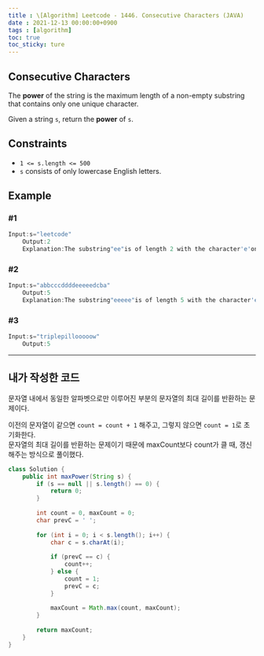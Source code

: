 ```yaml
---
title : \[Algorithm] Leetcode - 1446. Consecutive Characters (JAVA)
date : 2021-12-13 00:00:00+0900 
tags : [algorithm]
toc: true
toc_sticky: ture
---
```


## Consecutive Characters

The **power** of the string is the maximum length of a non-empty substring that contains only one unique character.

Given a string `s`, return the **power** of `s`.

## Constraints

- `1 <= s.length <= 500`
- `s` consists of only lowercase English letters.

## Example

### #1

```java
Input:s="leetcode"
	Output:2
	Explanation:The substring"ee"is of length 2 with the character'e'only.
```

### #2

```java
Input:s="abbcccddddeeeeedcba"
	Output:5
	Explanation:The substring"eeeee"is of length 5 with the character'e'only.
```

### #3

```java
Input:s="triplepillooooow"
	Output:5
```

---

## 내가 작성한 코드

문자열 내에서 동일한 알파벳으로만 이루어진 부분의 문자열의 최대 길이를 반환하는 문제이다.   

이전의 문자열이 같으면 `count = count + 1` 해주고, 그렇지 않으면 `count = 1`로 초기화한다.   
문자열의 최대 길이를 반환하는 문제이기 때문에 maxCount보다 count가 클 때, 갱신해주는 방식으로 풀이했다.

``` java
class Solution {
    public int maxPower(String s) {
        if (s == null || s.length() == 0) {
            return 0;
        }
        
        int count = 0, maxCount = 0;
        char prevC = ' ';
        
        for (int i = 0; i < s.length(); i++) {
            char c = s.charAt(i);
            
            if (prevC == c) {
                count++;
            } else {
                count = 1;
                prevC = c;
            }
            
            maxCount = Math.max(count, maxCount);
        }
        
        return maxCount;
    }
}
```

